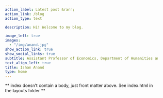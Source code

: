 ```yaml
---
action_label: Latest post &rarr;
action_link: /blog
action_type: text

description: Hi! Welcome to my blog. 

image_left: true
images:
  - "/img/anand.jpg"
show_action_link: true
show_social_links: true
subtitle: Assistant Professor of Economics, Department of Humanities and Social Sciences, IIT Delhi, India
text_align_left: true
title: Ishan Anand
type: home
---
```


** index doesn't contain a body, just front matter above.
See index.html in the layouts folder **
